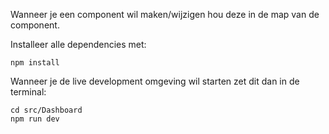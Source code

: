 Wanneer je een component wil maken/wijzigen hou deze in de map van de component.



Installeer alle dependencies met:
````
npm install
````

Wanneer je de live development omgeving wil starten zet dit dan in de terminal:
````
cd src/Dashboard
npm run dev
````
